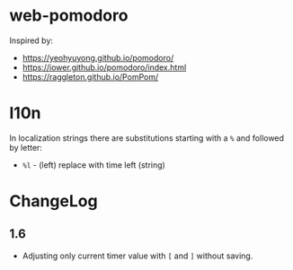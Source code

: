 # web-pomodoro

Inspired by:
- https://yeohyuyong.github.io/pomodoro/
- https://iower.github.io/pomodoro/index.html
- https://raggleton.github.io/PomPom/

# l10n

In localization strings there are substitutions starting with a `%`
and followed by letter:
- `%l` - (left) replace with time left (string)

# ChangeLog

## 1.6

- Adjusting only current timer value with `[` and `]` without saving.
